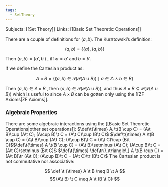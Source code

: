 ```yaml
---
tags:
  - SetTheory
---
```

Subjects: [[Set Theory]]
Links: [[Basic Set Theoretic Operations]]

There are a couple of definitions for $(a,b)$. The Kuratowski’s definition:

$$ (a,b) = \{ \{a\}, \{a,b\}\} $$

Then $(a, b) =(a', b')$ , iff $a =a'$ and $b =b'$.

If we define the Cartesian product as:

$$ A \times B=\{(a,b) \in \mathcal{P(P(}A\cup B))\mid a\in A \land b \in B\} $$

Then $(a,b) \in A \times B$ , then $(a,b) \in \mathcal{P(P(}A\cup B))$, and thus $A\times B \subseteq \mathcal{P(P(}A\cup B))$ which is useful to since $A \times B$ can be gotten only using the [[ZF Axioms|ZF Axioms]].

### Algebraic Properties
There are some algebraic interactions using the [[Basic Set Theoretic Operations|other set operations]]: 
$\def\t{\times} A \t(B \cup C) = (A\t B)\cup (A\t C); (A\cup B)\t C = (A\t C)\cup (B\t C)$ $\def\t{\times} A \t(B \cap C) = (A\t B)\cup (A\t C); (A\cup B)\t C = (A\t C)\cap (B\t C)$$\def\t{\times} A \t(B \cup C) = (A\t B)\setminus (A\t C); (A\cup B)\t C = (A\t C)\setminus (B\t C)$ $\def\t{\times} \def\tr{\,\triangle\,} A \t(B \cup C) = (A\t B)\tr (A\t C); (A\cup B)\t C = (A\t C)\tr (B\t C)$
The Cartesian product is not commutative nor associative:

$$ \def \t {\times} A \t B \neq B \t A  $$$$(A\t B) \t C \neq A \t (B \t C) $$